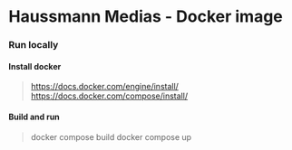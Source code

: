 # Haussmann Medias - Docker image

### Run locally

#### Install docker
> https://docs.docker.com/engine/install/
> https://docs.docker.com/compose/install/


#### Build and run
> docker compose build
> docker compose up